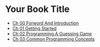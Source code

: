 # Your Book Title

* [Ch 00 Forword And Introduction](docs/Ch00_Forword_and_Introduction.md)
* [Ch 01 Getting Started](docs/Ch01_Getting_Started.md)
* [Ch 02 Programming A Guessing Game](docs/Ch02_Programming_a_Guessing_Game.md)
* [Ch 03 Common Programming Concepts](docs/Ch03_Common_Programming_Concepts.md)
